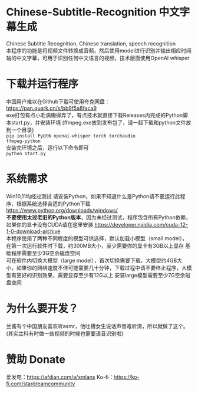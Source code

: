 # Chinese-Subtitle-Recognition 中文字幕生成
Chinese Subtitle Recognition, Chinese translation, speech recognition <br>
本程序的功能是将视频文件转换成音频，然后使用model进行识别并输出相应时间轴的中文字幕，可用于识别任何中文语言的视频，技术层面使用OpenAI whisper <br>
# 下载并运行程序
中国用户难以在Github下载可使用夸克网盘：https://pan.quark.cn/s/bb9f5a8faca9 <br>
exe打包有点小毛病懒得弄了，有点技术就直接下载Releases内完成的Python脚本start.py，并安装环境 (ffmpeg.exe放到发布包了，请一起下载和python文件放到一个目录) <br>
<code>pip install PyQt6 openai-whisper torch torchaudio ffmpeg-python</code> <br>
安装完环境之后，运行以下命令即可 <br>
<code>python start.py</code>
# 系统需求
Win10,11均经过测试 请安装Python，如果不知道什么是Python请不要运行此程序，根据系统选择合适的Python下载 https://www.python.org/downloads/windows/ <br>
<b>不要使用太过老旧的Python版本</b>，因为未经过测试，程序包含所有Python依赖，如果你的显卡没有CUDA请在这里安装 https://developer.nvidia.com/cuda-12-1-0-download-archive <br>
本程序使用了两种不同程度的模型可供选择，默认加载小模型（small model），在第一次运行软件时下载，约300MB大小，至少需要你的显卡有3GB以上显存 基础程序需要至少3G空余磁盘空间<br>
可在软件内切换大模型（large model），首次切换需要下载，大模型约4GB大小，如果你的网络速度不佳可能需要几十分钟，下载过程中请不要终止程序，大模型有更好的识别效果，需要显存至少有12G以上 安装large模型需要至少7G空余磁盘空间<br>
# 为什么要开发？
兰酱有个中国朋友喜欢听asmr，他吐槽女生说话声音难听清，所以就做了这个。(其实兰科有时做一些视频的时候也需要语音识别啦)
# 赞助 Donate
爱发电：https://afdian.com/a/xmlans
Ko-fi：https://ko-fi.com/stardreamcommunity
